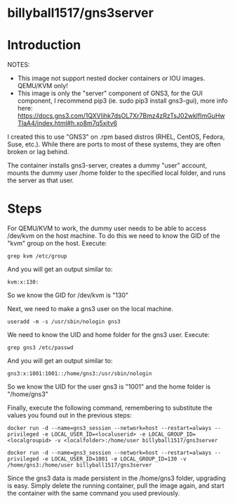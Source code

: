 # billyball1517/gns3server
# Introduction

NOTES:

- This image not support nested docker containers or IOU images. QEMU/KVM only!
- This image is only the "server" component of GNS3, for the GUI component, I recommend pip3 (ie. sudo pip3 install gns3-gui), more info here: https://docs.gns3.com/1QXVIihk7dsOL7Xr7Bmz4zRzTsJ02wklfImGuHwTlaA4/index.html#h.xo8m7q5xitv6

I created this to use "GNS3" on .rpm based distros (RHEL, CentOS, Fedora, Suse, etc.). While there are ports to most of these systems, they are often broken or lag behind.

The container installs gns3-server, creates a dummy "user" account, mounts the dummy user /home folder to the specified local folder, and runs the server as that user.

# Steps

For QEMU/KVM to work, the dummy user needs to be able to access /dev/kvm on the host machine. To do this we need to know the GID of the "kvm" group on the host. Execute:

`grep kvm /etc/group`

And you will get an output similar to:

`kvm:x:130:`

So we know the GID for /dev/kvm is "130"

Next, we need to make a gns3 user on the local machine.

`useradd -m -s /usr/sbin/nologin gns3`

We need to know the UID and home folder for the gns3 user. Execute:

`grep gns3 /etc/passwd`

And you will get an output similar to:

`gns3:x:1001:1001::/home/gns3:/usr/sbin/nologin`

So we know the UID for the user gns3 is "1001" and the home folder is "/home/gns3"

Finally, execute the following command, remembering to substitute the values you found out in the previous steps:

`docker run -d --name=gns3_session --network=host --restart=always --privileged -e LOCAL_USER_ID=<localuserid> -e LOCAL_GROUP_ID=<localgroupid> -v <localfolder>:/home/user billyball1517/gns3server`

`docker run -d --name=gns3_session --network=host --restart=always --privileged -e LOCAL_USER_ID=1001 -e LOCAL_GROUP_ID=130 -v /home/gns3:/home/user billyball1517/gns3server`

Since the gns3 data is made persistent in the /home/gns3 folder, upgrading is easy. Simply delete the running container, pull the image again, and start the container with the same command you used previously.
